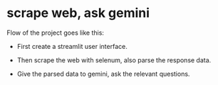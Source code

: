 # scrape web, ask gemini

Flow of the project goes like this:

- First create a streamlit user interface.

- Then scrape the web with selenum, also parse the response data.
- Give the parsed data to gemini, ask the relevant questions.
